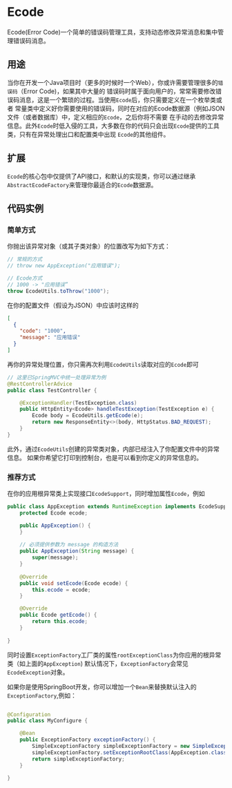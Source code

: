 # Ecode
Ecode(Error Code)一个简单的错误码管理工具，支持动态修改异常消息和集中管理错误码消息。

## 用途

当你在开发一个Java项目时（更多的时候时一个Web），你或许需要管理很多的`错误码`（Error Code)，如果其中大量的
错误码时属于面向用户的，常常需要修改错误码消息，这是一个繁琐的过程。当使用`Ecode`后，你只需要定义在一个枚举类或者
常量类中定义好你需要使用的错误码，同时在对应的Ecode数据源（例如JSON文件（或者数据库）中，定义相应的`Ecode`，之后你将不需要
在手动的去修改异常信息。此外`Ecode`时低入侵的工具，大多数在你的代码只会出现`Ecode`提供的工具类，只有在异常处理出口和配置类中出现
`Ecode`的其他组件。

## 扩展
`Ecode`的核心包中仅提供了API接口，和默认的实现类，你可以通过继承`AbstractEcodeFactory`来管理你最适合的`Ecode`数据源。

## 代码实例


### 简单方式
你抛出该异常对象（或其子类对象）的位置改写为如下方式：

```java
// 常规的方式
// throw new AppException("应用错误");

// Ecode方式
// 1000 -> "应用错误”
throw EcodeUtils.toThrow("1000");

```
在你的配置文件（假设为JSON）中应该时这样的
```json
[
  {
    "code": "1000",
    "message": "应用错误"
  }
]
```

再你的异常处理位置，你只需再次利用`EcodeUtils`读取对应的`Ecode`即可
```java
// 这里已SpringMVC中统一处理异常为例
@RestControllerAdvice
public class TestController {

    @ExceptionHandler(TestException.class)
    public HttpEntity<Ecode> handleTestException(TestException e) {
        Ecode body = EcodeUtils.getEcode(e);
        return new ResponseEntity<>(body, HttpStatus.BAD_REQUEST);
    }
}

```
此外，通过`EcodeUtils`创建的异常类对象，内部已经注入了你配置文件中的异常信息。
如果你希望它打印到控制台，也是可以看到你定义的异常信息的。

### 推荐方式

在你的应用根异常类上实现接口`EcodeSupport`，同时增加属性`Ecode`，例如
```java
public class AppException extends RuntimeException implements EcodeSupport {
    protected Ecode ecode;

    public AppException() {
    }
    
    // 必须提供参数为 message 的构造方法
    public AppException(String message) {
        super(message);
    }
    
    @Override
    public void setEcode(Ecode ecode) {
        this.ecode = ecode;
    }

    @Override
    public Ecode getEcode() {
        return this.ecode;
    }
    
}
```

同时设置`ExceptionFactory`工厂类的属性`rootExceptionClass`为你应用的根异常类（如上面的`AppException`)
默认情况下，`ExceptionFactory`会常见`EcodeException`对象。

如果你是使用SpringBoot开发，你可以增加一个`Bean`来替换默认注入的`ExceptionFactory`,例如：
```java

@Configuration
public class MyConfigure {

    @Bean
    public ExceptionFactory exceptionFactory() {
        SimpleExceptionFactory simpleExceptionFactory = new SimpleExceptionFactory();
        simpleExceptionFactory.setExceptionRootClass(AppException.class);
        return simpleExceptionFactory;
    }
    
}
```






